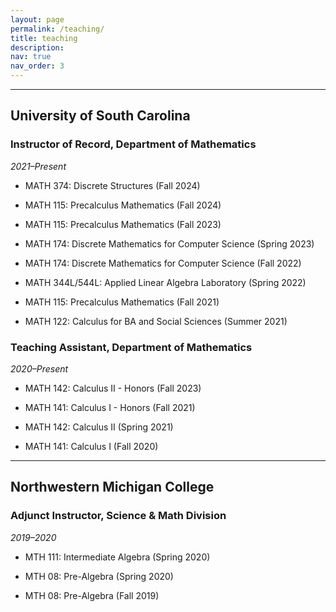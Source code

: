 ```yaml
---
layout: page
permalink: /teaching/
title: teaching
description:
nav: true
nav_order: 3
---
```

---
## **University of South Carolina**

### Instructor of Record, Department of Mathematics

*2021–Present*

- MATH 374: Discrete Structures (Fall 2024)

- MATH 115: Precalculus Mathematics (Fall 2024)

- MATH 115: Precalculus Mathematics (Fall 2023)

- MATH 174: Discrete Mathematics for Computer Science (Spring 2023)

- MATH 174: Discrete Mathematics for Computer Science (Fall 2022)

- MATH 344L/544L: Applied Linear Algebra Laboratory (Spring 2022)

- MATH 115: Precalculus Mathematics (Fall 2021)

- MATH 122: Calculus for BA and Social Sciences (Summer 2021)

### Teaching Assistant, Department of Mathematics

*2020–Present*

- MATH 142: Calculus II - Honors (Fall 2023)

- MATH 141: Calculus I - Honors (Fall 2021)

- MATH 142: Calculus II (Spring 2021)

- MATH 141: Calculus I (Fall 2020)

---

## **Northwestern Michigan College**

### Adjunct Instructor, Science & Math Division

*2019–2020*

- MTH 111: Intermediate Algebra (Spring 2020)

- MTH 08: Pre-Algebra (Spring 2020)

- MTH 08: Pre-Algebra (Fall 2019)
